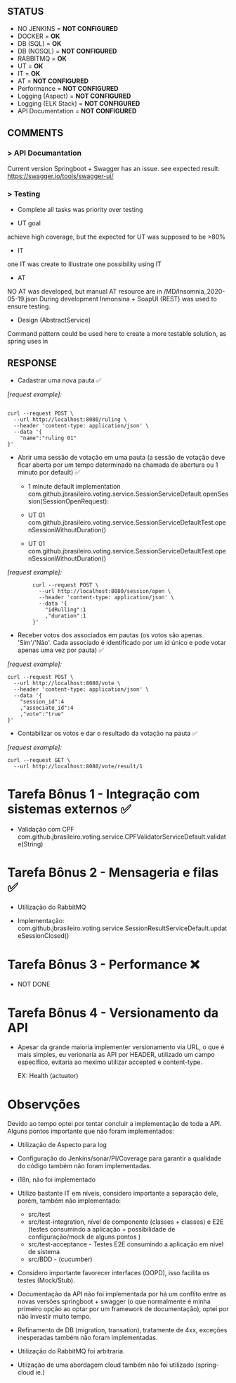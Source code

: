 
## STATUS

 - NO JENKINS 			= **NOT CONFIGURED**
 - DOCKER		 		= **OK** 
 - DB (SQL)		 		= **OK** 
 - DB (NOSQL)		 	= **NOT CONFIGURED** 
 - RABBITMQ		 		= **OK** 
 - UT 					= **OK**
 - IT 					= **OK**
 - AT 					= **NOT CONFIGURED**
 - Performance		 	= **NOT CONFIGURED**
 - Logging (Aspect) 	= **NOT CONFIGURED**
 - Logging (ELK Stack) 	= **NOT CONFIGURED**
 - API Documentation	= **NOT CONFIGURED**

## COMMENTS


### > API Documantation
	
	
 Current version Springboot + Swagger has an issue. 
 see expected result: https://swagger.io/tools/swagger-ui/
	

### > Testing
	
	
 - Complete all tasks was priority over testing
 
 
 - UT goal 

 achieve high coverage, but the expected for UT was supposed to be >80%
 
 - IT

one IT was create to illustrate one possibility using IT

 - AT
 
 NO AT was developed, but manual AT resource are in /MD/Insomnia_2020-05-19.json
 During development Inmonsina + SoapUI (REST) was used to ensure testing. 

 - Design (AbstractService)

 Command pattern could be used here to create a more testable solution, as spring uses in 

## RESPONSE

 - Cadastrar uma nova pauta :white_check_mark:
    
*[request example]:*

```

curl --request POST \
  --url http://localhost:8080/ruling \
  --header 'content-type: application/json' \
  --data '{
	"name":"ruling 01"
}'

```
  
  - Abrir uma sessão de votação em uma pauta (a sessão de votação deve ficar aberta por um tempo determinado na chamada de abertura ou 1 minuto por default) :white_check_mark:
  
    - 1 minute default implementation com.github.jbrasileiro.voting.service.SessionServiceDefault.openSession(SessionOpenRequest):
      
    - UT 01 com.github.jbrasileiro.voting.service.SessionServiceDefaultTest.openSessionWithoutDuration()
    - UT 01 com.github.jbrasileiro.voting.service.SessionServiceDefaultTest.openSessionWithoutDuration()    

 *[request example]:*
 
```
		curl --request POST \
		  --url http://localhost:8080/session/open \
		  --header 'content-type: application/json' \
		  --data '{
			"idRulling":1
			,"duration":1
		}'
```


  - Receber votos dos associados em pautas (os votos são apenas 'Sim'/'Não'. Cada associado é identificado por um id único e pode votar apenas uma vez por pauta) :white_check_mark:


 *[request example]:*

```
curl --request POST \
  --url http://localhost:8080/vote \
  --header 'content-type: application/json' \
  --data '{
	"session_id":4
	,"associate_id":4
	,"vote":"true"
}'
```
  
  
  - Contabilizar os votos e dar o resultado da votação na pauta :white_check_mark:

 *[request example]:*
 
```
curl --request GET \
  --url http://localhost:8080/vote/result/1

```


# Tarefa Bônus 1 - Integração com sistemas externos :white_check_mark:

  - Validação com CPF com.github.jbrasileiro.voting.service.CPFValidatorServiceDefault.validate(String)
  
# Tarefa Bônus 2 - Mensageria e filas :white_check_mark:

  - Utilização do RabbitMQ
  
  - Implementação: com.github.jbrasileiro.voting.service.SessionResultServiceDefault.updateSessionClosed()
  
# Tarefa Bônus 3 - Performance :x:
 
  - NOT DONE
 
# Tarefa Bônus 4 - Versionamento da API

 - 	Apesar da grande maioria implementer versionamento via URL, o que é mais simples, eu verionaria as API por HEADER, utilizado um campo especifico, evitaria ao meximo utilizar accepted e content-type.
 	
 	EX: Health (actuator)
 
 
# Observções 


Devido ao tempo optei por tentar concluir a implementação de toda a API.
Alguns pontos importante que não foram implementados:

 - Utilização de Aspecto para log
 - Configuração do Jenkins/sonar/PI/Coverage para garantir a qualidade do código também não foram implementadas.
 - i18n, não foi implementado
 - Utilizo bastante IT em níveis, considero importante a separação dele, porém, também não implementado:
   - src/test
   - src/test-integration, nível de componente (classes + classes) e E2E (testes consumindo a aplicação + possibilidade de configuração/mock de alguns pontos ) 
   - src/test-acceptance - Testes E2E consumindo a aplicação em nível de sistema
   - src/BDD - (cucumber)
   
 - Considero importante favorecer interfaces (OOPD), isso facilita os testes (Mock/Stub).
 
 - Documentação da API não foi implementada por há um conflito entre as novas versões springboot + swagger (o que normalmente é minha primeiro opção ao optar por um framework de documentação), optei por não investir muito tempo.
 
 - Refinamento de DB (migration, transation), tratamente de 4xx, exceções inesperadas também não foram implementadas. 
 
 - Utilização do RabbitMQ foi arbitraria.
 
 - Utiização de uma abordagem cloud também não foi utilizado (spring-cloud ie.)
 
 